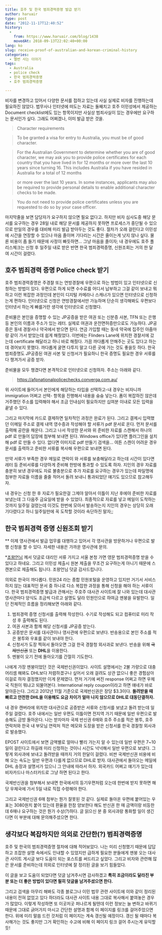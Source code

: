 ```yaml
---
title: 호주 및 한국 범죄경력증명 발급 받기
author: haruair
type: post
date: "2012-11-17T12:40:52"
history:
  - 
    from: https://www.haruair.com/blog/1438
    movedAt: 2018-09-13T22:02:40+00:00
lang: ko
slug: receive-proof-of-australian-and-korean-criminal-history
categories:
  - 멜번 사는 이야기
tags:
  - Australia
  - police check
  - 한국 범죄경력증명
  - 호주 범죄경력증명

---
```

비자를 변경하고 있어서 다양한 문서를 접하고 있는데 사실 실제로 비자를 진행하는데 필요하진 않았다. 법무사나 인터넷에 떠도는 자료는 둘째치고 호주 이민성에서 제공하는 Document checklist에도 있는 항목이지만 사실상 범죄사실이 있는 경우에만 요구하는 문서인가 싶다. 그래도 어쩌겠나, 이미 발급 받은 것을.

> Character requirements
  
> To be granted a visa for entry to Australia, you must be of good character.
  
> For the Australian Government to determine whether you are of good character, we may ask you to provide police certificates for each country that you have lived in for 12 months or more over the last 10 years since turning 16. This includes Australia if you have resided in Australia for a total of 12 months
  
> or more over the last 10 years. In some instances, applicants may also be required to provide personal details to enable additional character checks to be made.
  
> You do not need to provide police certificates unless you are requested to do so by your case officer.

마지막줄을 보면 담당자가 요구하지 않으면 필요 없다고. 하지만 비자 심사도중 해당 문서를 요구하는 경우 28일 내로 해당 문서를 제공하지 못하면 프로세스가 중단될 수 있으므로 만일의 경우를 대비해 미리 발급 받아두는 것도 좋다. 절차가 오래 걸린다고 이민성에 시간을 연장할 수 있으나 마음 졸이며 기다리는 시간은 줄이는게 낫지 않나 싶다. 물론 비용이 좀 들기 때문에 사정이 빠듯하면&#8230; 그냥 마음을 졸이자; 내 경우에도 호주 폴리스체크는 신청 후 일주일 내로 받은 반면 한국 범죄경력증명, 신원조회는 거의 한 달 여 시간이 걸렸다.

## 호주 범죄경력 증명 Police check 받기

호주 범죄경력증명은 주경찰 또는 연방경찰에 우편으로 하는 방법이 있고 인터넷으로 신청하는 방법이 있다. 우편으로 하게 되면 수수료를 어디서 납부하고 그걸 같이 보내고 뭐하고 이런 복잡한 과정인데 본인이 디지털 카메라나 스캐너가 있으면 인터넷으로 신청하는게 편하다. 인터넷으로 신청은 연방경찰에서만 가능하며 단순히 생각해봐도 우편보다 인터넷서 하는게 빠를거란 생각에 인터넷으로 신청했다.

준비물은 본인을 증명할 수 있는 JP공증을 받은 여권 또는 신분증 사본, TFN 또는 은행 등 본인의 이름과 주소가 있는 레터. 실제로 여권과 운전면허증만으로도 가능하다. JP공증은 동네 경찰서나 약국에서 받으면 된다. 연금 가입할 때는 동네 약국에 집주인 아줌마랑 같이 가서 받았는데 쉽게 해줬었다. 이번에는 Flinders Lane에 위치한 경찰서에 갔는데 certificate 해달라고 하니 바로 해줬다. 가끔 까다롭게 안해주는 곳도 있다고 하는데 겪어보지 못했다. 까다롭게 굴면 다투지 말고 다른 곳에 가는 것도 좋을듯 하다. 한국 범죄증명도 JP공증된 여권 사본 및 신청서가 필요하니 한국 증명도 필요한 경우 서류를 다 챙겨가서 공증 받자.

준비물을 모두 챙겼다면 본격적으로 인터넷으로 신청하자. 주소는 아래와 같다.

> https://afpnationalpolicechecks.converga.com.au/ 

위 사이트에 들어가서 본인에게 해당하는 타입을 선택하고-내 경우는 비자니까 immigration 어쩌고 선택- 항목을 진행해서 내용을 슝슝 넣는다. 폼이 복잡하진 않은데 거주했던 주소를 입력해야 해서 조금 인내심이 필요하지만 십여분 이내로 모든 입력을 끝낼 수 있다.

그리고 마지막에 카드로 결제하면 일차적인 과정은 완료가 된다. 그리고 결제시 입력했던 이메일 주소로 결제 내역 영수증과 작성해야 할 서류가 pdf 문서로 온다. 먼저 문서를 출력해 공란을 채운다. 그리고 나서 작성한 문서와 위 준비한 자료를 스캔해서 하나의 pdf 로 만들어 답장에 첨부해 보내면 된다. Windows office가 있다면 플러그인을 설치해 pdf 로 만들 수 있다. 없다면 이미지로 pdf 만들기 검색을&#8230; 여튼 스캔이 어려운 경우 문서를 출력하고 준비한 서류를 복사해 우편으로 보내면 된다.

만약 서류가 부족한 경우 메일로 연락이 와 서류를 보충해달라고 하는데 시간이 있다면 레터 등 준비서류를 다양하게 준비해 한방에 통과할 수 있도록 하자. 지인의 경우 자료를 충분히 보낸 경우에도 자료 불충분으로 추가 자료를 요구하는 경우가 있는데 파일명에 첨부한 자료들 이름을 줄줄 적어서 돌려 보내니 통과되었단 얘기도 있으므로 참고해두자.

내 경우는 신청 한 후 자료가 필요한걸 그제야 알아서 이틀이 지난 후에야 준비한 자료를 보냈는데 그 다음주 금요일에 받을 수 있었다. 최종적으로 자료를 넣고 메일이 도착하는 것까지 일주일 걸렸는데 이것도 한번에 모아서 발송하는지 지인의 경우는 상당히 오래 기다렸다고 하니 일주일만에 꼭 도착할 것이라 속단하진 말자;;

## 한국 범죄경력 증명 신원조회 받기

** 이제 영사관에서 발급 업무를 대행하고 있어서 각 영사관을 방문하거나 우편으로 발행 신청을 할 수 있다. 자세한 내용은 가까운 영사관에 문의.

*[조왕언님][1] 께서 덧글로 대리인 서류 가지고 서울 본청 가면 영문 범죄경력증명 받을 수 있다고 하네요. 그리고 이민성 제출시 원본 제출을 무조건 요구하는게 아니기 때문에 스캔본으로 제출해도 됩니다. 조왕언님 덧글 감사드립니다.

의외로 한국이 까다롭다. 민원24 라는 종합 민원포털을 운영하고 있지만 거기서 서비스 하지 않는 대표적인 문서 중 하나로 다소 복잡한 과정을 통해 신청을 해야 하는 서류이다. 한국 범죄경력증명 발급과 관해서는 주호주 대사관 사이트에 잘 나와 있는데 대사관 영사관마다 양식도 조금씩 다르고 설명도 달라 민원인으로 하여금 멘붕을 유발한다. 일단 전체적인 흐름을 정리해보면 아래와 같다.

  1. 범죄경력 증명 신청서를 출력해 작성한다. 수기로 작성해도 되고 컴퓨터로 미리 작성 후 출력해도 된다.
  2. 여권 사본과 함께 해당 신청서를 JP공증 받는다.
  3. 공증받은 문서를 대사관이나 영사관에 우편으로 보낸다. 반송용으로 본인 주소를 적은 봉투와 우표를 같이 보내야 한다.
  4. 신청서가 도장 찍혀서 돌아오면 그걸 한국 경찰청 외사과로 보낸다. 반송을 위해 <del>국제반신권</del> 또는 **DHL**을 이용한다.
  5. 멘붕이 오기 전에 돌아오기를 간절히 기도한다.

나에게 가장 멘붕이었던 것은 국제반신권이었다. 사이트 설명에서는 2불 가량으로 대충 어리셈 해봐도 DHL보다 저렴하겠구나 싶어서 오래 걸려도 상관 없으니 좋은 경험삼아 이걸로 하자 결정했지만 이게 문제였다. 먼저 거기에 써진 response 어쩌고 하면 우체국 직원이 뭐냐고 되물어본다. International reply coupon이라고 하면 얘네가 바로 알아듣는다. 그리고 2012년 11월 기준으로 국제반신권은 장당 $3.3이다. **돌려받을 때 빠르고 안전한 DHL을 이용해도 요금 차이가 얼마 나지 않으므로 DHL로 대동단결하자.**

내 경우 캔버라에 위치한 대사관으로 공증받은 서류와 신청서를 보냈고 돌려 받는데 일주일 걸렸다. 호주 내에서는 일반 우편도 이틀이면 전지역 가기 때문에 일반 우편으로 발송해도 금방 돌아온다. 나는 받자마자 국제 반신권 6매와 호주 주소를 적은 봉투, 호주 연락처와 한국 내 부모님 연락처 적은 메모와 도장을 받은 신청서를 한국 경찰청 외사과로 발송했다.

EPOST 사이트에서 보면 금액별로 얼마나 빨리 가는지 알 수 있는데 일반 우편은 7~10일이 걸린다고 하길래 미리 신청하는 것이니 시간도 넉넉해서 일반 우편으로 보냈다. 그렇게 외사과에 보내고 돌려받을 때까지 거의 한달이 걸렸다. 비싼 국제반신권 비용에 비해 오는 속도는 일반 우편과 다를게 없으므로 DHL로 받자. 대사관에서 돌아오는 메일에 DHL 송장과 설명서가 있으니 그 안내에 따라서 하자. 외국카드 어쩌고 얘기가 있는데 비자카드나 마스터카드로 그냥 하면 된다고 한다.

국제반신권을 첨부해서 보내면 한국에서의 등기우편처럼 오는데 한번에 받지 못하면 해당 우체국에 가서 5일 내로 직접 수령해야 한다.

그리고 국제반신권 6매 첨부는 뭔가 잘못된 것 같다. 실제로 돌아온 우편에 붙어있는 우표는 3080원치 붙어 있는데 환율을 한참 양보한다 해도 반신권 한 매 금액이랑 비등한데 6매나 요구하는 것은 뭔가 수상(?)하다. 글 읽으신 분 중 외사과랑 통화할 일이 생긴다면 이 부분에 대해 문의해주셨으면 한다.

## 생각보다 복잡하지만 의외로 간단한(?) 범죄경력증명

호주 및 한국의 범죄경력증명 절차에 대해 적어보았다. 나는 미리 신청했기 때문에 답답하고 조잡한 설명 속에서도 인내할 수 있었지만 급하게 필요한 분들에게 멘붕 오는 대사관 사이트 게시글 보다 도움이 되는 포스트를 써드리고 싶었다. 그리고 비자와 관련해 많은 문서를 준비하는데 의외로 인터넷에 잘 정리된 글을 보기 힘들었다.

이 글을 보고 도움이 되었다면 덧글 남겨주시면 감사하겠고 **특히 조금이라도 달라진 부분 또는 더 좋은 방법이 있다면 필히 덧글을 남겨주셨으면 한다.**

그리고 검색을 아무리 해봐도 각종 블로그나 이민 법무 관련 사이트에 이와 같이 정리된 내용이 전혀 없었고 있다 하더라도 대사관 사이트 내용 그대로 복사해서 붙여놓은 경우가 많았다. 이렇게 작성하면 또 이곳저곳 퍼나르게 될텐데 이런 정보는 늘 변하고 바뀌기 때문에 그대로 긁어가지 마시고 간단한 설명과 함께 이 페이지를 링크를 걸어주었으면 한다. 위에 미리 말씀 드린 것처럼 이 페이지는 계속 갱신될 예정이다. 갱신 될 때마다 복사해가는 것도 좋지만 그거 확인하는 수고에 비해 이 페이지 링크 걸어 주시는게 유익할듯!

 [1]: #comment-1193